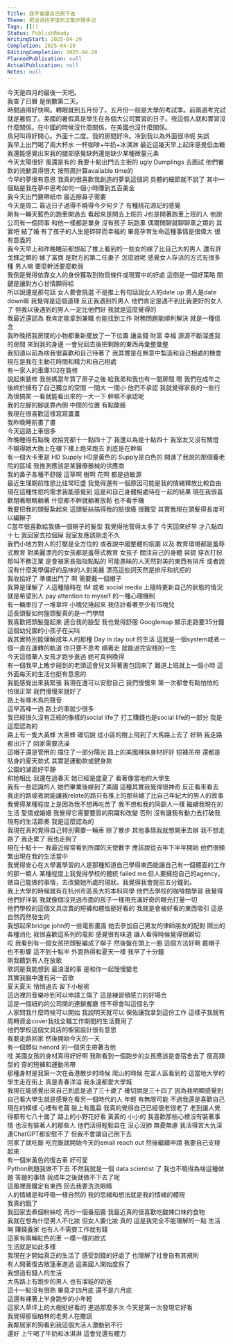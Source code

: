 ```yaml
---  
Title: 我不會讓自己倒下去  
Theme: 把话说给宇宙听之散步随手记  
Tags: []()  
Status: PublishReady  
WritingStart: 2025-04-29  
Completion: 2025-04-29  
EditingCompletion: 2025-04-29  
PlannedPublication: null  
ActualPublication: null  
Notes: null  
---      
```

今天是四月的最後一天吧。      
我查了日曆 是倒數第二天。    
時間過得好快啊。轉眼就到五月份了。五月份一般是大學的考試季。前兩週考完試 就是暑假了。美國的暑假真是學生在各個大公司實習的日子。我這個人就和實習沒什麼關係。在中國的時候沒什麼關係，在美國也沒什麼關係。      
鳥兒叫得好開心。外面十二度。我的房間好冷。冷到我以為外面很冷呢 失誤      
我早上出門喝了兩大杯水 一杯咖啡+牛奶+冰淇淋 最近這幾天早上起床感覺低血糖 我還能感覺出來我的腿部感覺缺鈣還是缺少某種微量元素      
今天太陽很好 風還是有的 我要十點出門去主街的 ugly Dumplings 去面試 他們餐飲的流動真得很大 按照周計算available time的      
今早的夢很有意思 我真的很喜歡我創造的夢氣這個詞 具體的細節就不說了 其中一個點是我在夢中思考如何一個小時賺到五百美金      
我今天出門要帶紙巾 最近擦鼻子需要      
今天是周二 最近日子過得不曉得今夕何夕了 有種桃花源記的感覺       
剛有一輛天藍色的跑車開過去 看起來是開去上班的 J也是開著跑車上班的人 他說公司有一個同事 和他一樣都是單身 沒有孩子 玩跑車 偶爾閒聊就聊聊車之類的 其實吧 結了婚 有了孩子的人生是碎碎而幸福的 畢竟孕育生命這種事情是很偉大 很有意義的       
我今天早上和昨晚睡前都想起了推上看到的一些女的嫁了比自己大的男人 還有許戈輝之類的 嫁了富商 是對方的第二任妻子 怎麼說呢 感覺女人存活的方式有很多種 男人嘛 要麼幹活要麼軟弱      
我倒是覺得依靠女人的身份獲取到物質條件或現實中的好處 這倒是一個好策略 關鍵是讓對方心甘情願得給      
所以說還是那句話 女人要會挑選 不是推上有句話說女人的date up 男人是date down嘛 我覺得是這個道理 反正我遇到的男人 他們肯定是遇不到比我更好的女人了 但我以後遇到的男人一定比他們好 我就是這麼覺得的      
我最近還認為 我肯定能拿到兼職 也能找到工作 財務問題能順利解決 就是一種信念       
我昨晚把我房間的小物都重新擺放了一下位置 讓金錢 財富 幸福 源源不斷溜進我的房間 來到我的身邊 一會兒回去後把剩餘的東西再彙整彙整      
我知道以前為啥我很喜歡和自己待著了 我其實是在無意中製造和自己相處的機會 現在是我在主動花時間和精力和自己相處      
有一家人的車庫102在裝修      
說起來裝修 我爸媽當年買了房子之後 給我弟和我也有一間房間 嗯 我們在成年之後終於擁有了自己獨立的空間 一間大 一間小 他們不承認 我就覺得家長的一些行為很搞笑 一看就能看出來的一大一下 幹嘛不承認呢       
我的左腳的腳底靠內側 中間的位置 有點酸脹    
我現在很喜歡這樣寫寫畫畫    
我昨晚睡前畫了畫      
今天這路上車很多       
昨晚睡得有點晚 收拾完都十一點四十了 我還以為是十點四十 我室友又沒有關燈 不曉得她大晚上在樓下樓上跑來跑去 到底是在幹嘛      
有一個大卡車是 HD Supply HD是黃色的 Supply是白色的 開進了我說的那個養老院的區域 我推測應該是某醫療器械的供應商      
我的鼻子各種不舒服 這草啊 樹啊 花啊 都是過敏源      
最近生理期前性慾比往常旺盛 我覺得還有一個原因可能是我的情緒釋放比較自由 現在這種性慾的需求我能感覺到 這是和自己身體相處待在一起的結果 現在我很喜歡閉著眼睛躺著 什麼都不幹就躺著放鬆 也不看手機      
我要把我的頭髮紮起來 這頭髮絲搞得我的臉很癢 很難受 其實我現在頭髮得長度可以編辮子    
C當年很喜歡給我搞一個辮子的髮型 我覺得他管得太多了 今天回來好早 才八點四十七 我回家去拉個屎 我室友應該剛走不久      
我們小地方對人的打壓是全方位的 或者說中國整體的氛圍 以及 教育環境都是羞辱式教育 對美麗漂亮的女孩都是羞辱式教育 女孩子 關注自己的身體 容貌 穿衣打扮 那叫不務正業 是會被家長指指點點的 可能愚昧的人天然對美的東西有排斥 或者說沒有什麼美學偏好的品味的人對美麗 漂亮這些詞天然是排斥和抗拒的      
我收拾好了 準備出門了 啊 需要戴一個帽子      
我算是理解了 人這種隨時在 IM 或者 social media 上隨時更新自己的狀態的情況就是希望別人 pay attention to myself 的一種心理機制      
有一輛車拉了一堆草坪 小塊兒捲起來 我估計看著至少有15塊兒      
這長頭髮如何盤頭髮真的是一門學問      
我喜歡把頭髮盤起來 適合我的臉型 我也覺得舒服 Googlemap 顯示走路要35分鐘      
這個幼兒園的小孩子在尖叫      
我其實特別能理解成年人的那種 Day in day out 的生活 這就是一個system或者一個一直在運轉的軌道 你只要不思考 順著走 就能過完安穩的一生      
今天這個華人女孩才跑步進過 她可真夠晚得      
有一個我早上散步碰到的老頭這會兒又背著書包回來了 難道上班就上一個小時 這外面每天的生活也挺有意思的      
我能感覺出來我緊張 我現在還可以安慰自己 我們慢慢來 第一次都會有點怕怕的 怕很正常 我們慢慢來就好了      
路上有啄木鳥的聲音      
這早高峰一過 路上的車就少很多      
我已經很久沒有正經的像樣的social life了 打工賺錢也是social life的一部分 我是這麼認為的      
路上有一隻大黃蜂 大黑蜂 確切說 從小區的樹上飛到了大馬路上去了 好熱 我走路都出汗了 回家需要洗澡       
這帽子還是管用的 擋住了一部分陽光 路上的美國辣妹身材好好 短褲吊帶 還都是貼身的夏天款式 其實是運動款或健身款      
公園的湖面好平靜      
和她相比 我還在過春天 她已經是盛夏了 看著像當地的大學生      
我有一些認識的人 她們畢業後嫁到了美國 這種其實我覺得很神奇 反正看來看去 我走的路或者說能讓我relate的路只有推上的那些嫁了比自己年紀大的男人的故事       
我覺得某種程度上是因為我不想再吃苦了 我不想和我的同齡人一樣 繼續我現在的生活 愛情或婚姻 我覺得它需要要質的飛躍和改變 否則 沒有讓我有動力去打破我現有的生活節奏 我是這麼認為的      
我現在真的覺得自己特別需要一輛車 除了散步 其他事情我就想開車去辦 我不想走路了 我走累了 我也走夠了      
現在十點十一 我最近經常看到所謂的天使數字 應該說從去年下半年開始 他們很頻繁出現在我的生活當中      
我覺得安心在大學裏學習的人是那種知道自己學得東西能讓自己有一個體面的工作的那一類人 某種程度上我覺得學校的體統 failed me.但人要擁抱自己的agency，做自己能做的事情，去改變她所處的現狀。我覺得我會提前五分鐘到。      
我上大學的時候就有在杭州市區長大的本科同學 他們去學校的咖啡館學習 我覺得他們好洋氣 我就像個沒見過市面的孩子一樣用充滿好奇的眼光打量一切      
他們學校的這個文具店賣的短褲和體恤挺好看的 我就是會被好看的東西吸引 這是自然而然發生的      
我想起來bridge john的一些電影畫面 她去參加自己男友的律師朋友的配對 鬧出的各種消化 我很喜歡這系列的電影 感覺很有味道 讓人看得時候覺得很親切       
哎 我看到有一個女孩把頭髮編成了辮子 然後盤在頭上一圈 這個方法好啊 戴帽子也不影響 這不到十點半 外面熱得和夏天一樣 我早了十分鐘       
剛我聽到有人在放歌    
歌詞是我能想到 最浪漫的事 是和你一起慢慢變老      
其實我腦中還有另一首歌    
夏天夏天 悄悄過去 留下小秘密       
這店裡的音樂吵到可以申請工傷了 這是練習頓感力的好場合      
這是一個紐約的公司開的連鎖餐廳 怪不得會叫這個名字    
人家問我什麼時候可以開始 我說明天就可以 保佑讓我拿到這份工作 這樣子我就有周轉資金cover我找全職工作期間的生活費用了      
他們學校這個文具店的櫥窗設計很有意思    
我要走路回家 然後開始今天的一天      
有一個類似 nenord 的一個男生帶著吉他       
哇 美國女孩的身材真得好好啊 我剛看到一個跑步的女孩應該是會宿舍去了 瘦高類型的 穿的短褲和運動吊帶    
那種身材是我第一次在香港散步的時候 爬山的時候 在富人區看到的 這當地大學的學生走在街上 真是青春洋溢 我永遠都愛大學城      
我現在能感覺出來自己到底是過了三十歲了 確切說是三十四了 因為我明顯感覺到自己看大學生就是感覺在看另一個時代的人 年輕 有無限可能 不過我還是喜歡自己現在的模樣 心裡有老繭 臉上有風霜 我真的覺得自己已經很老很老了 老到讓人覺得都有七八十歲了 路上的小野花好看 黃黃的 小小的 我喜歡那些心裡沒有裝著事情 也沒有裝著人的那些人 他們活得輕鬆自在 沒心沒肺 無憂無慮 我活得苦大仇深 連ChatGPT都安慰不了 但我不會讓自己倒下去      
回家了就吃飯 吃完飯就開始今天的email reach out 然後繼續申請 我要自己支稜起來      
有一個米黃色的復古車 好可愛       
Python刷題我做不下去 不然我就是一個 data scientist 了 我也不曉得為啥這種做題 答題的事情 我成年之後就做不下去了呢      
這風裡面鐵定有東西 回去我要洗洗眼睛      
人的情緒是和呼吸一樣自然的 我的思緒和想法就是我的情緒的體現    
我真的餓了    
我回家去煮個粉絲吃 再炒一個番茄醬 我最近真的很喜歡吃酸辣口味的食物      
我就在想為什麼男人不化妝 但女人要化妝 真的 這是我完全不能理解的一點 生活啊 賺錢養家 也有人不需要工作就有錢      
這家有兩輛紅色的車 一模一樣的款式      
生活就是如此多樣      
我現在才開始真正的生活了 感受到錢的好處了 也理解了社會自有其規則    
有人開著復古敞篷車進過 這美國人開始度假了      
我想過有錢人的生活      
大馬路上有跑步的男人 也有溜娃的奶爸      
這十一點沒有很熱 畢竟才四月底 還不是六月底      
這還有裸著上半身跑步的小年輕      
這家人草坪上的大樹挺好看的 進過那麼多次 今天是第一次發現它好看      
我覺得那個柏林的老男人在撒謊       
我鄰居家的狗看到我這個大活人激動到不行      
還好 上午喝了牛奶和冰淇淋 這會兒還有體力      
  